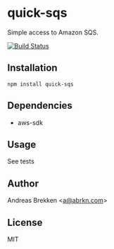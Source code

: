quick-sqs
===

Simple access to Amazon SQS.

[![Build Status](https://travis-ci.org/abrkn/quick-sqs.png)](https://travis-ci.org/abrkn/quick-sqs)

Installation
---

`npm install quick-sqs`

Dependencies
---

- aws-sdk

Usage
---

See tests

Author
---

Andreas Brekken &lt;a@abrkn.com&gt;

License
---

MIT
